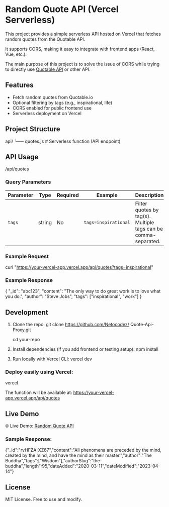 
# Random Quote API (Vercel Serverless)

This project provides a simple serverless API hosted on Vercel that fetches random quotes from the Quotable API.

It supports CORS, making it easy to integrate with frontend apps (React, Vue, etc.).

The main purpose of this project is to solve the issue of CORS while trying to directly use [Quotable API](https://api.quotable.io/random) or other API.


## Features

- Fetch random quotes from Quotable.io
- Optional filtering by tags (e.g., inspirational, life)
- CORS enabled for public frontend use
- Serverless deployment on Vercel


## Project Structure

api/
 └── quotes.js   # Serverless function (API endpoint)
 

## API Usage

/api/quotes

### Query Parameters

| Parameter | Type   | Required | Example              | Description                                                    |
| --------- | ------ | -------- | -------------------- | -------------------------------------------------------------- |
| `tags`    | string | No       | `tags=inspirational` | Filter quotes by tag(s). Multiple tags can be comma-separated. |


### Example Request

curl "https://your-vercel-app.vercel.app/api/quotes?tags=inspirational"


### Example Response

{
  "_id": "abc123",
  "content": "The only way to do great work is to love what you do.",
  "author": "Steve Jobs",
  "tags": ["inspirational", "work"]
}



## Development

1. Clone the repo: 
   git clone https://github.com/Netocodez/
   Quote-Api-Proxy.git

   cd your-repo

2. Install dependencies (if you add frontend or 
   testing setup):
   npm install

3. Run locally with Vercel CLI: 
   vercel dev


### Deploy easily using Vercel:
vercel

The function will be available at:
https://your-vercel-app.vercel.app/api/quotes


## Live Demo

🌐 Live Demo: [Random Quote API](https://my-vercel-quote.vercel.app/api/quote)


### Sample Response:

{"_id":"rvHFZA-XZ67","content":"All phenomena are preceded by the mind, created by the mind, and have the mind as their master.","author":"The Buddha","tags":["Wisdom"],"authorSlug":"the-buddha","length":95,"dateAdded":"2020-03-11","dateModified":"2023-04-14"}


## License

MIT License. Free to use and modify.

